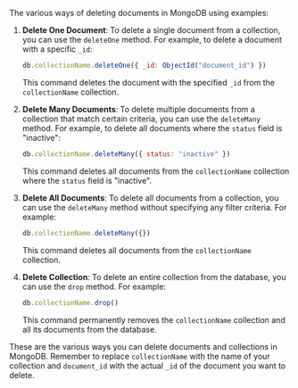 The various ways of deleting documents in MongoDB using examples:

1. **Delete One Document**:
   To delete a single document from a collection, you can use the `deleteOne` method. For example, to delete a document with a specific `_id`:

   ```javascript
   db.collectionName.deleteOne({ _id: ObjectId("document_id") })
   ```

   This command deletes the document with the specified `_id` from the `collectionName` collection.

2. **Delete Many Documents**:
   To delete multiple documents from a collection that match certain criteria, you can use the `deleteMany` method. For example, to delete all documents where the `status` field is "inactive":

   ```javascript
   db.collectionName.deleteMany({ status: "inactive" })
   ```

   This command deletes all documents from the `collectionName` collection where the `status` field is "inactive".

3. **Delete All Documents**:
   To delete all documents from a collection, you can use the `deleteMany` method without specifying any filter criteria. For example:

   ```javascript
   db.collectionName.deleteMany({})
   ```

   This command deletes all documents from the `collectionName` collection.

4. **Delete Collection**:
   To delete an entire collection from the database, you can use the `drop` method. For example:

   ```javascript
   db.collectionName.drop()
   ```

   This command permanently removes the `collectionName` collection and all its documents from the database.

These are the various ways you can delete documents and collections in MongoDB. Remember to replace `collectionName` with the name of your collection and `document_id` with the actual `_id` of the document you want to delete.